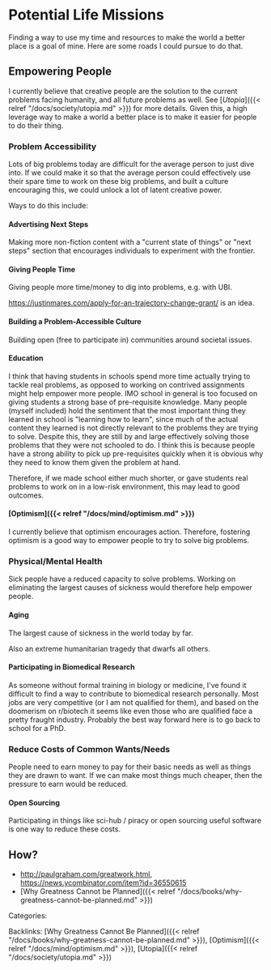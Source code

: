 # Potential Life Missions

Finding a way to use my time and resources to make the world a better place is
a goal of mine.  Here are some roads I could pursue to do that.

## Empowering People

I currently believe that creative people are the solution to the current
problems facing humanity, and all future problems as well.  See [_Utopia_]({{<
relref "/docs/society/utopia.md" >}}) for more details. Given
this, a high leverage way to make a world a better place is to make it easier
for people to do their thing.

### Problem Accessibility

Lots of big problems today are difficult for the average person to just dive
into. If we could make it so that the average person could effectively use
their spare time to work on these big problems, and built a culture encouraging
this, we could unlock a lot of latent creative power.

Ways to do this include:

#### Advertising Next Steps

Making more non-fiction content with a "current state of things" or "next
steps" section that encourages individuals to experiment with the frontier.

#### Giving People Time

Giving people more time/money to dig into problems, e.g. with UBI.

https://justinmares.com/apply-for-an-trajectory-change-grant/ is an idea.

#### Building a Problem-Accessible Culture

Building open (free to participate in) communities around societal issues.

#### Education

I think that having students in schools spend more time actually trying to
tackle real problems, as opposed to working on contrived assignments might help
empower more people.  IMO school in general is too focused on giving students a
strong base of pre-requisite knowledge. Many people (myself included) hold the
sentiment that the most important thing they learned in school is "learning how
to learn", since much of the actual content they learned is not directly
relevant to the problems they are trying to solve. Despite this, they are still
by and large effectively solving those problems that they were not schooled to
do.  I think this is because people have a strong ability to pick up
pre-requisites quickly when it is obvious why they need to know them given the
problem at hand.

Therefore, if we made school either much shorter, or gave students real
problems to work on in a low-risk environment, this may lead to good outcomes.

#### [Optimism]({{< relref "/docs/mind/optimism.md" >}})

I currently believe that optimism encourages action.  Therefore, fostering
optimism is a good way to empower people to try to solve big problems.

### Physical/Mental Health

Sick people have a reduced capacity to solve problems.  Working on eliminating
the largest causes of sickness would therefore help empower people.

#### Aging

The largest cause of sickness in the world today by far.

Also an extreme humanitarian tragedy that dwarfs all others.

#### Participating in Biomedical Research

As someone without formal training in biology or medicine, I've found it
difficult to find a way to contribute to biomedical research personally.
Most jobs are very competitive (or I am not qualified for them), and based on
the doomerism on r/biotech it seems like even those who are qualified face a
pretty fraught industry.
Probably the best way forward here is to go back to school for a PhD.

### Reduce Costs of Common Wants/Needs

People need to earn money to pay for their basic needs as well as things they
are drawn to want.
If we can make most things much cheaper, then the pressure to earn would be
reduced.

#### Open Sourcing

Participating in things like sci-hub / piracy or open sourcing useful software
is one way to reduce these costs.

## How?

 - http://paulgraham.com/greatwork.html, https://news.ycombinator.com/item?id=36550615
 - [Why Greatness Cannot be Planned]({{< relref "/docs/books/why-greatness-cannot-be-planned.md" >}})

Categories:


Backlinks:
[Why Greatness Cannot Be Planned]({{< relref "/docs/books/why-greatness-cannot-be-planned.md" >}}),
[Optimism]({{< relref "/docs/mind/optimism.md" >}}),
[Utopia]({{< relref "/docs/society/utopia.md" >}})